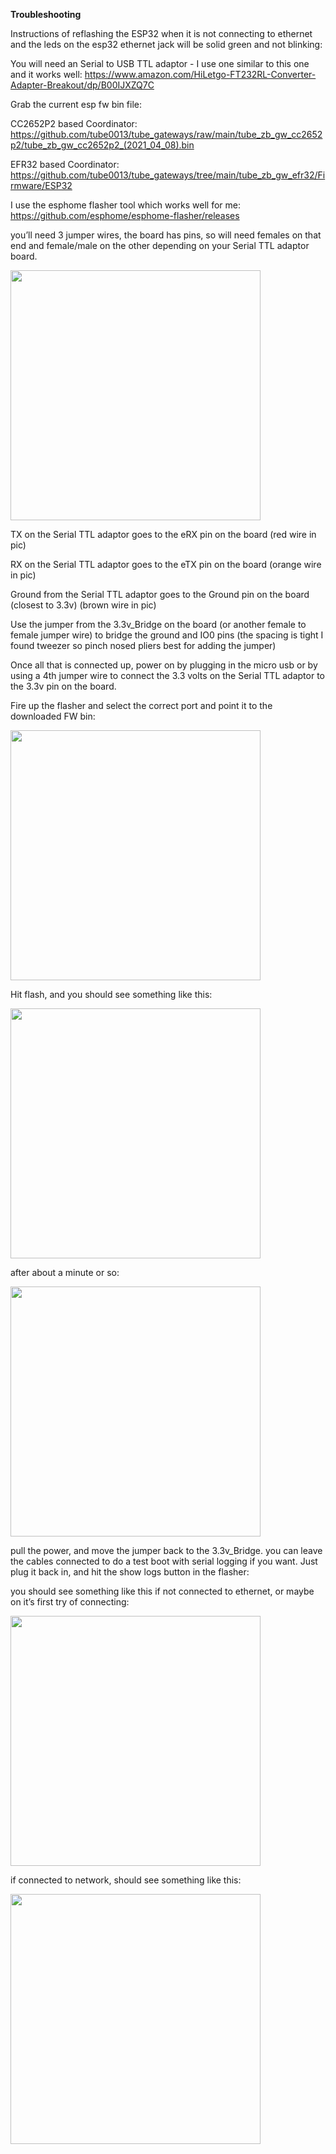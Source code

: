 **Troubleshooting**


Instructions of reflashing the ESP32 when it is not connecting to ethernet and the leds on the esp32 ethernet jack will be solid green and not blinking:

You will need an Serial to USB TTL adaptor - I use one similar to this one and it works well: https://www.amazon.com/HiLetgo-FT232RL-Converter-Adapter-Breakout/dp/B00IJXZQ7C

Grab the current esp fw bin file: 

CC2652P2 based Coordinator:
https://github.com/tube0013/tube_gateways/raw/main/tube_zb_gw_cc2652p2/tube_zb_gw_cc2652p2_(2021_04_08).bin

EFR32 based Coordinator:
https://github.com/tube0013/tube_gateways/tree/main/tube_zb_gw_efr32/Firmware/ESP32

I use the esphome flasher tool which works well for me:
https://github.com/esphome/esphome-flasher/releases

you’ll need 3 jumper wires, the board has pins, so will need females on that end and female/male on the other depending on your Serial TTL adaptor board.

  <img src="https://github.com/tube0013/tube_gateways/raw/main/images/esp_flash_wires.jpg" width="400">


TX on the Serial TTL adaptor goes to the eRX pin on the board (red wire in pic)

RX on the Serial TTL adaptor goes to the eTX pin on the board (orange wire in pic)

Ground from the Serial TTL adaptor goes to the Ground pin on the board (closest to 3.3v) (brown wire in pic)

Use the jumper from the 3.3v_Bridge on the board (or another female to female jumper wire) to bridge the ground and IO0 pins (the spacing is tight I found tweezer so pinch nosed pliers best for adding the jumper)

Once all that is connected up, power on by plugging in the micro usb or by using a 4th jumper wire to connect the 3.3 volts on the Serial TTL adaptor to the 3.3v pin on the board.

Fire up the flasher and select the correct port and point it to the downloaded FW bin:

  <img src="https://github.com/tube0013/tube_gateways/raw/main/images/esphome_flasher_1.jpg" width="400">


Hit flash, and you should see something like this:

  <img src="https://github.com/tube0013/tube_gateways/raw/main/images/esphome_flasher_2.jpg" width="400">


after about a minute or so:

  <img src="https://github.com/tube0013/tube_gateways/raw/main/images/esphome_flasher_3.jpg" width="400">

pull the power, and move the jumper back to the 3.3v_Bridge. you can leave the cables connected to do a test boot with serial logging if you want. Just plug it back in, and hit the show logs button in the flasher:

you should see something like this if not connected to ethernet, or maybe on it’s first try of connecting:

  <img src="https://github.com/tube0013/tube_gateways/raw/main/images/esphome_flasher_4.jpg" width="400">


if connected to network, should see something like this:

  <img src="https://github.com/tube0013/tube_gateways/raw/main/images/esphome_flasher_5.jpg" width="400">

